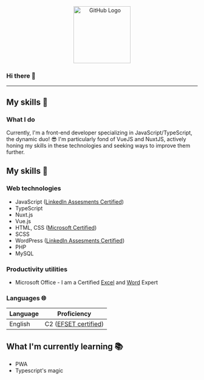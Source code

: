 <div align="center">
<img src="https://github.com/raghavk16/raghavk16/blob/master/octo.gif" alt="GitHub Logo" width="150" height="150" />
</div>

### Hi there 👋
---

## My skills 📜

### What I do

Currently, I'm a front-end developer specializing in JavaScript/TypeScript, the dynamic duo! 😎 I'm particularly fond of VueJS and NuxtJS, actively honing my skills in these technologies and seeking ways to improve them further.

## My skills 📜

### Web technologies

- JavaScript
  ([LinkedIn Assesments Certified](https://www.linkedin.com/in/filiptronicek/))
- TypeScript
- Nuxt.js
- Vue.js
- HTML, CSS
  ([Microsoft Certified](https://www.youracclaim.com/badges/6d5a4a58-c895-4d7e-a725-db1441e9d979/public_url))
- SCSS
- WordPress
  ([LinkedIn Assesments Certified](https://www.linkedin.com/in/filiptronicek/))
- PHP
- MySQL

### Productivity utilities

- Microsoft Office - I am a Certified
  [Excel](https://www.youracclaim.com/badges/36154164-82b5-4fbf-b65c-c152af720245/public_url)
  and
  [Word](https://www.youracclaim.com/badges/6f4eee1d-3379-4a8b-b846-35762708d4b8/public_url)
  Expert

### Languages 🌐

| Language      | Proficiency                                                               |
| ------------- | ------------------------------------------------------------------------- |
| English       | C2 ([EFSET certified](https://www.efset.org/cert/5P5Pp1))                 |

## What I'm currently learning 📚

- PWA
- Typescript's magic